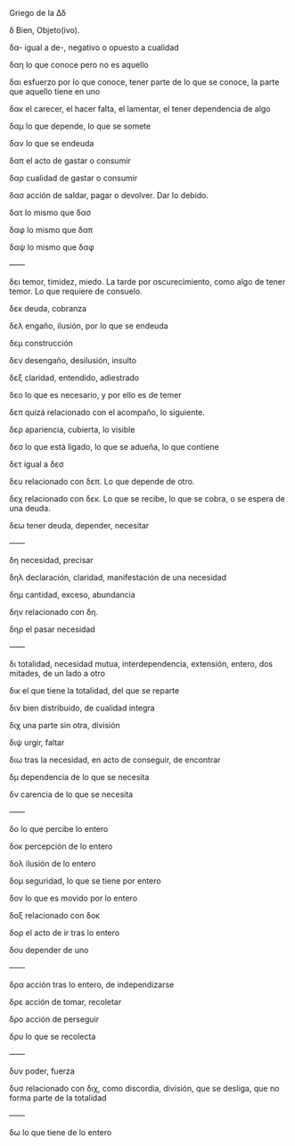 Griego de la Δδ

δ Bien, Objeto(ivo).

δα- igual a de-, negativo o opuesto a cualidad

δαη lo que conoce pero no es aquello

δαι esfuerzo por lo que conoce, tener parte de lo que se conoce, la parte que aquello tiene en uno

δακ el carecer, el hacer falta, el lamentar, el tener dependencia de algo

δαμ lo que depende, lo que se somete

δαν lo que se endeuda

δαπ el acto de gastar o consumir

δαρ cualidad de gastar o consumir

δασ acción de saldar, pagar o devolver. Dar lo debido.

δατ lo mismo que δασ

δαφ lo mismo que δαπ 

δαψ lo mismo que δαφ

——

δει temor, timidez, miedo. La tarde por oscurecimiento, como algo de tener temor. Lo que requiere de consuelo.

δεκ deuda, cobranza

δελ engaño, ilusión, por lo que se endeuda

δεμ construcción

δεν desengaño, desilusión, insulto

δεξ claridad, entendido, adiestrado

δεο lo que es necesario, y por ello es de temer

δεπ quizá relacionado con el acompaño, lo siguiente. 

δερ apariencia, cubierta, lo visible

δεσ lo que está ligado, lo que se adueña, lo que contiene

δετ igual a δεσ

δευ relacionado con δεπ. Lo que depende de otro.

δεχ relacionado con δεκ. Lo que se recibe, lo que se cobra, o se espera de una deuda.

δεω tener deuda, depender, necesitar

——

δη necesidad, precisar

δηλ declaración, claridad, manifestación de una necesidad

δημ cantidad, exceso, abundancia

δην relacionado con δη. 

δηρ el pasar necesidad

——

δι totalidad, necesidad mutua, interdependencia, extensión, entero, dos mitades, de un lado a otro

δικ el que tiene la totalidad, del que se reparte

διν bien distribuido, de cualidad integra

διχ una parte sin otra, división

διψ urgir, faltar

διω tras la necesidad, en acto de conseguir, de encontrar

δμ dependencia de lo que se necesita

δν carencia de lo que se necesita

——

δο lo que percibe lo entero

δοκ percepción de lo entero

δολ ilusión de lo entero

δομ seguridad, lo que se tiene por entero

δον lo que es movido por lo entero

δοξ relacionado con δοκ

δορ el acto de ir tras lo entero

δου depender de uno

——

δρα acción tras lo entero, de independizarse

δρε acción de tomar, recoletar

δρο acción de perseguir

δρυ lo que se recolecta

——

δυν poder, fuerza

δυσ relacionado con διχ, como discordia, división, que se desliga, que no forma parte de la totalidad

——

δω lo que tiene de lo entero
